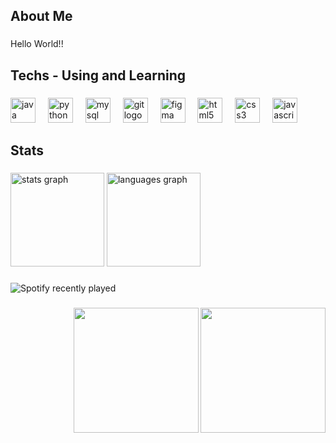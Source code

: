 <h2 align="left">About Me</h2>

###

<p align="left">Hello World!!</p>

###

<h2 align="left">Techs - Using and Learning</h2>

###

<div align="left">
  <img src="https://skillicons.dev/icons?i=java" height="40" alt="java logo"  />
  <img width="12" />
  <img src="https://skillicons.dev/icons?i=py" height="40" alt="python logo"  />
  <img width="12" />
  <img src="https://skillicons.dev/icons?i=mysql" height="40" alt="mysql logo"  />
  <img width="12" />
  <img src="https://skillicons.dev/icons?i=git" height="40" alt="git logo"  />
  <img width="12" />
  <img src="https://skillicons.dev/icons?i=figma" height="40" alt="figma logo"  />
  <img width="12" />
  <img src="https://skillicons.dev/icons?i=html" height="40" alt="html5 logo"  />
  <img width="12" />
  <img src="https://skillicons.dev/icons?i=css" height="40" alt="css3 logo"  />
  <img width="12" />
  <img src="https://skillicons.dev/icons?i=js" height="40" alt="javascript logo"  />
</div>

###

<h2 align="left">Stats</h2>

###

<div align="left">
  <img src="https://github-readme-stats.vercel.app/api?username=robertonetoz&hide_title=false&hide_rank=false&show_icons=true&include_all_commits=true&count_private=true&disable_animations=false&theme=tokyonight&locale=en&hide_border=false&order=1" height="150" alt="stats graph"  />
  <img src="https://github-readme-stats.vercel.app/api/top-langs?username=robertonetoz&locale=en&hide_title=false&layout=compact&card_width=320&langs_count=5&theme=tokyonight&hide_border=false&order=2" height="150" alt="languages graph"  />
</div>

###

<div align="left">
  <img src="https://spotify-recently-played-readme.vercel.app/api?count=5&unique=false" alt="Spotify recently played"  />
</div>

###

<img align="right" height="200" src="https://media1.tenor.com/m/zO8-QtJypUgAAAAd/darkness.gif"  />

###

<img align="right" height="200" src="https://media1.giphy.com/media/v1.Y2lkPTc5MGI3NjExdmVkc2ZkeWc4MXQ3Nnh5NDllYmdvZ2M3M2t2OHRndHQ3bHZjeHh4OCZlcD12MV9pbnRlcm5hbF9naWZfYnlfaWQmY3Q9Zw/EJujiIR5o82wOYgyVd/giphy.webp"  />

###
